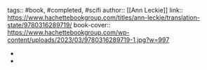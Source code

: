 tags:: #book, #completed, #scifi 
author:: [[Ann Leckie]]
link:: https://www.hachettebookgroup.com/titles/ann-leckie/translation-state/9780316289719/
book-cover:: https://www.hachettebookgroup.com/wp-content/uploads/2023/03/9780316289719-1.jpg?w=997

-
-